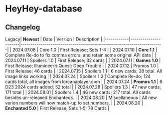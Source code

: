 # HeyHey-database

## Changelog
Legacy|
**Newest**
| Date       | Version              | Description                                                           |
|------------|----------------------|-----------------------------------------------------------------------|
| 2024.07.08 | Core 1.0             | First Release; Sets 1-4                                               |
| 2024.07.10 | **Core 1.1**         | Complete Re-do to fix comma errors, and retain some original API data |
| 2024.07.11 | Spoilers 1.0         | First Release; 32 cards                                               |
| 2024.07.11 | **Games 1.0**        | First Release; Illumineer’s Quest: Deep Trouble                       |
| 2024.07.12 | Promos 1.0           | First Release; 46 cards                                               |
| 2024.07.15 | Spoilers 1.1         | 6 new cards; 38 total. All image links working                        |
| 2024.07.24 | Spoilers 1.2         | Complete Re-do; 124 cards total, all images from lorcanaplayer.com    |
| 2024.07.24 | **Promos 1.1**       | 6 D23 2024 cards added; 52 total                                      |
| 2024.07.28 | Spoilers 1.3         | 47 new cards; 171 total                                               |
| 2024.08.01 | Spoilers 1.4         | 46 new cards; 217 total. All cards besides un-released Enchanteds.    |
| 2024.08.20 | Miscellaneous        | All new verion numbers will now match-up to set numbers.              |
| 2024.08.20 | **Enchanted 5.0**    | First Release; Sets 1-5; 78 Cards                                     |
